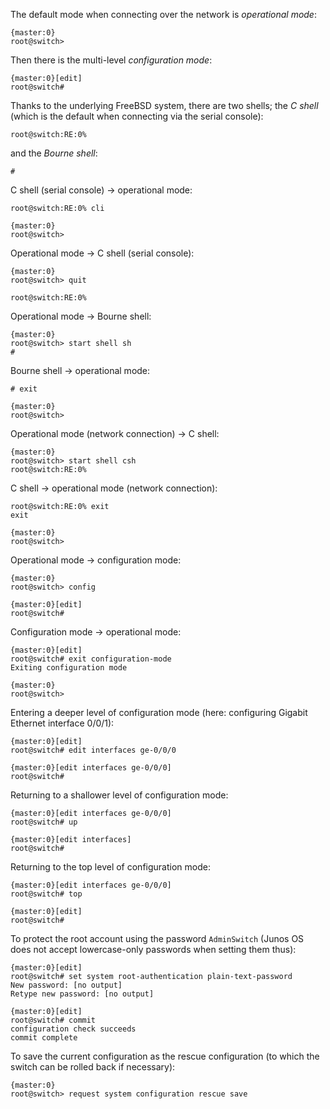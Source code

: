 The default mode when connecting over the network is *operational mode*:

    {master:0}
    root@switch>

Then there is the multi-level *configuration mode*:

    {master:0}[edit]
    root@switch#

Thanks to the underlying FreeBSD system, there are two shells; the *C shell*
(which is the default when connecting via the serial console):

    root@switch:RE:0%

and the *Bourne shell*:

    #

C shell (serial console) → operational mode:

    root@switch:RE:0% cli
    
    {master:0}
    root@switch>

Operational mode → C shell (serial console):

    {master:0}
    root@switch> quit

    root@switch:RE:0%

Operational mode → Bourne shell:

    {master:0}
    root@switch> start shell sh
    #

Bourne shell → operational mode:

    # exit

    {master:0}
    root@switch>

Operational mode (network connection) → C shell:

    {master:0}
    root@switch> start shell csh
    root@switch:RE:0%

C shell → operational mode (network connection):

    root@switch:RE:0% exit
    exit

    {master:0}
    root@switch>

Operational mode → configuration mode:

    {master:0}
    root@switch> config
    
    {master:0}[edit]
    root@switch#

Configuration mode → operational mode:

    {master:0}[edit]
    root@switch# exit configuration-mode
    Exiting configuration mode

    {master:0}
    root@switch>

Entering a deeper level of configuration mode (here: configuring Gigabit
Ethernet interface 0/0/1):

    {master:0}[edit]
    root@switch# edit interfaces ge-0/0/0

    {master:0}[edit interfaces ge-0/0/0]
    root@switch#

Returning to a shallower level of configuration mode:

    {master:0}[edit interfaces ge-0/0/0]
    root@switch# up

    {master:0}[edit interfaces]
    root@switch#

Returning to the top level of configuration mode:

    {master:0}[edit interfaces ge-0/0/0]
    root@switch# top

    {master:0}[edit]
    root@switch#

To protect the root account using the password `AdminSwitch` (Junos OS does not
accept lowercase-only passwords when setting them thus):

    {master:0}[edit]
    root@switch# set system root-authentication plain-text-password
    New password: [no output]
    Retype new password: [no output]

    {master:0}[edit]
    root@switch# commit
    configuration check succeeds
    commit complete

To save the current configuration as the rescue configuration (to which the
switch can be rolled back if necessary):

    {master:0}
    root@switch> request system configuration rescue save
